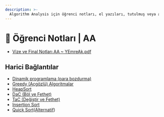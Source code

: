 ```yaml
---
description: >-
  Algorithm Analysis için öğrenci notları, el yazıları, tutulmuş veya alınmış notlar
---
```


# 📕 Öğrenci Notları \| AA

<!--YPackage.YGitbookIntegration-tarafından-otomatik-oluşturulmuştur-->

- [Vize ve Final Notları AA ~ YEmreAk.pdf](Vize%20ve%20Final%20Notlar%C4%B1%20AA%20~%20YEmreAk.pdf)

<!--YPackage.YGitbookIntegration-tarafından-otomatik-oluşturulmuştur-->

## Harici Bağlantılar

- [Dinamik programlama (para bozdurma)](http://comp.eng.ankara.edu.tr/files/2016/02/lect15_Coin_changing.pdf)
- [Greedy (Açgözlü) Algoritmalar](http://aytugonan.cbu.edu.tr/YZM3207/LectureNotes/YZM3207_ders09.pdf)
- [HeapSort](https://www.youtube.com/watch?v=MtQL_ll5KhQ)
- [DaC (Böl ve Fethet)](http://aytugonan.cbu.edu.tr/YZM3207/LectureNotes/YZM3207_ders05.pdf)
- [TaC (Değiştir ve Fethet)](http://aytugonan.cbu.edu.tr/YZM3207/LectureNotes/YZM3207_ders07.pdf)
- [Insertion Sort](https://www.youtube.com/watch?v=OGzPmgsI-pQ)
- [Quick Sort](https://www.youtube.com/watch?v=PgBzjlCcFvc)([Alternatif](https://www.youtube.com/watch?v=ZHVk2blR45Q))

[DaC]: ..\..\res\dac.pdf
[Greedy]:  ..\..\res\greedy.pdf
[TaC]:  ..\..\res\tac.pdf
[Quick Sort]: https://www.youtube.com/watch?v=PgBzjlCcFvc
[Insertion Sort]: https://www.youtube.com/watch?v=OGzPmgsI-pQ

